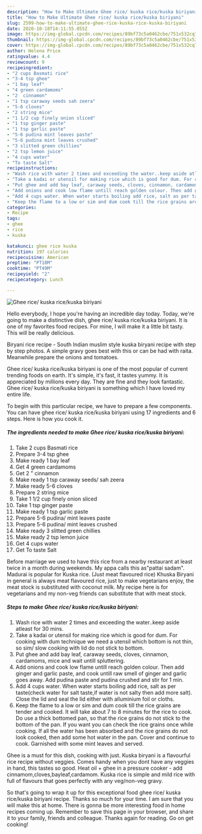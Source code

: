 ```yaml
---
description: "How to Make Ultimate Ghee rice/ kuska rice/kuska biriyani"
title: "How to Make Ultimate Ghee rice/ kuska rice/kuska biriyani"
slug: 2599-how-to-make-ultimate-ghee-rice-kuska-rice-kuska-biriyani
date: 2020-10-18T14:11:55.055Z
image: https://img-global.cpcdn.com/recipes/89bf73c5a0462cbe/751x532cq70/ghee-rice-kuska-ricekuska-biriyani-recipe-main-photo.jpg
thumbnail: https://img-global.cpcdn.com/recipes/89bf73c5a0462cbe/751x532cq70/ghee-rice-kuska-ricekuska-biriyani-recipe-main-photo.jpg
cover: https://img-global.cpcdn.com/recipes/89bf73c5a0462cbe/751x532cq70/ghee-rice-kuska-ricekuska-biriyani-recipe-main-photo.jpg
author: Helena Price
ratingvalue: 4.4
reviewcount: 9
recipeingredient:
- "2 cups Basmati rice"
- "3-4 tsp ghee"
- "1 bay leaf"
- "4 green cardamoms"
- "2  cinnamon"
- "1 tsp caraway seeds sah zeera"
- "5-6 cloves"
- "2 string mice"
- "1 1/2 cup finely onion sliced"
- "1 tsp ginger paste"
- "1 tsp garlic paste"
- "5-6 pudina mint leaves paste"
- "5-6 pudina mint leaves crushed"
- "3 slitted green chillies"
- "2 tsp lemon juice"
- "4 cups water"
- "To taste Salt"
recipeinstructions:
- "Wash rice with water 2 times and exceeding the water..keep aside atleast for 30 mins."
- "Take a kadai or utensil for making rice which is good for dum. For cooking with dum technique we need a utensil which bottom is not thin, so sim/ slow cooking with lid do not stick to bottom."
- "Put ghee and add bay leaf, caraway seeds, cloves, cinnamon, cardamoms, mice and wait untill spluttering."
- "Add onions and cook low flame untill reach golden colour. Then add ginger and garlic paste, and cook untill raw smell of ginger and garlic goes away. Add pudina paste and pudina crushed and stir for 1 min."
- "Add 4 cups water. When water starts boiling add rice, salt as per taste(check water for salt taste,if water is not salty then add more salt). Close the lid and seal the lid either with alluminium foil or cloths."
- "Keep the flame to a low or sim and dum cook till the rice grains are tender and cooked. It will take about 7 to 8 minutes for the rice to cook. Do use a thick bottomed pan, so that the rice grains do not stick to the bottom of the pan. If you want you can check the rice grains once while cooking. If all the water has been absorbed and the rice grains do not look cooked, then add some hot water in the pan. Cover and continue to cook. Garnished with some mint leaves and served."
categories:
- Recipe
tags:
- ghee
- rice
- kuska

katakunci: ghee rice kuska 
nutrition: 197 calories
recipecuisine: American
preptime: "PT18M"
cooktime: "PT49M"
recipeyield: "2"
recipecategory: Lunch

---
```



![Ghee rice/ kuska rice/kuska biriyani](https://img-global.cpcdn.com/recipes/89bf73c5a0462cbe/751x532cq70/ghee-rice-kuska-ricekuska-biriyani-recipe-main-photo.jpg)

Hello everybody, I hope you're having an incredible day today. Today, we're going to make a distinctive dish, ghee rice/ kuska rice/kuska biriyani. It is one of my favorites food recipes. For mine, I will make it a little bit tasty. This will be really delicious.

Biryani rice recipe - South Indian muslim style kuska biryani recipe with step by step photos. A simple gravy goes best with this or can be had with raita. Meanwhile prepare the onions and tomatoes.

Ghee rice/ kuska rice/kuska biriyani is one of the most popular of current trending foods on earth. It's simple, it's fast, it tastes yummy. It is appreciated by millions every day. They are fine and they look fantastic. Ghee rice/ kuska rice/kuska biriyani is something which I have loved my entire life.


To begin with this particular recipe, we have to prepare a few components. You can have ghee rice/ kuska rice/kuska biriyani using 17 ingredients and 6 steps. Here is how you cook it.

<!--inarticleads1-->

##### The ingredients needed to make Ghee rice/ kuska rice/kuska biriyani:

1. Take 2 cups Basmati rice
1. Prepare 3-4 tsp ghee
1. Make ready 1 bay leaf
1. Get 4 green cardamoms
1. Get 2 &#34; cinnamon
1. Make ready 1 tsp caraway seeds/ sah zeera
1. Make ready 5-6 cloves
1. Prepare 2 string mice
1. Take 1 1/2 cup finely onion sliced
1. Take 1 tsp ginger paste
1. Make ready 1 tsp garlic paste
1. Prepare 5-6 pudina/ mint leaves paste
1. Prepare 5-6 pudina/ mint leaves crushed
1. Make ready 3 slitted green chillies
1. Make ready 2 tsp lemon juice
1. Get 4 cups water
1. Get To taste Salt


Before marriage we used to have this rice from a nearby restaurant at least twice in a month during weekends. My appa calls this as&#34;pattai sadam&#34;. Madurai is popular for Kuska rice. (Just meat flavoured rice) Khuska Biryani in general is always meat flavoured rice, just to make vegetarians enjoy, the meat stock is substituted with coconut milk. My recipe here is for vegetarians and my non-veg friends can substitute that with meat stock. 

<!--inarticleads2-->

##### Steps to make Ghee rice/ kuska rice/kuska biriyani:

1. Wash rice with water 2 times and exceeding the water..keep aside atleast for 30 mins.
1. Take a kadai or utensil for making rice which is good for dum. For cooking with dum technique we need a utensil which bottom is not thin, so sim/ slow cooking with lid do not stick to bottom.
1. Put ghee and add bay leaf, caraway seeds, cloves, cinnamon, cardamoms, mice and wait untill spluttering.
1. Add onions and cook low flame untill reach golden colour. Then add ginger and garlic paste, and cook untill raw smell of ginger and garlic goes away. Add pudina paste and pudina crushed and stir for 1 min.
1. Add 4 cups water. When water starts boiling add rice, salt as per taste(check water for salt taste,if water is not salty then add more salt). Close the lid and seal the lid either with alluminium foil or cloths.
1. Keep the flame to a low or sim and dum cook till the rice grains are tender and cooked. It will take about 7 to 8 minutes for the rice to cook. Do use a thick bottomed pan, so that the rice grains do not stick to the bottom of the pan. If you want you can check the rice grains once while cooking. If all the water has been absorbed and the rice grains do not look cooked, then add some hot water in the pan. Cover and continue to cook. Garnished with some mint leaves and served.


Ghee is a must for this dish, cooking with just. Kuska biryani is a flavourful rice recipe without veggies. Comes handy when you dont have any veggies in hand, this tastes so good. Heat oil + ghee in a pressure cooker - add cinnamom,cloves,bayleaf,cardamom. Kuska rice is simple and mild rice with full of flavours that goes perfectly with any veg/non-veg gravy. 

So that's going to wrap it up for this exceptional food ghee rice/ kuska rice/kuska biriyani recipe. Thanks so much for your time. I am sure that you will make this at home. There is gonna be more interesting food in home recipes coming up. Remember to save this page in your browser, and share it to your family, friends and colleague. Thanks again for reading. Go on get cooking!
